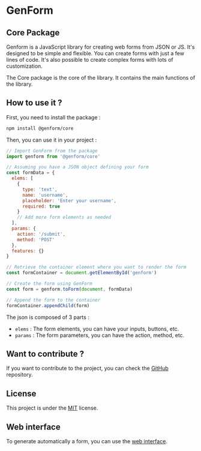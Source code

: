 # GenForm

## Core Package

Genform is a JavaScript library for creating web forms from JSON or JS. It's designed to be simple and flexible. You can create forms with just a few lines of code. It's also possible to create complex forms with lots of customization.

The Core package is the core of the library. It contains the main functions of the library.

## How to use it ?

First, you need to install the package :

```bash
npm install @genform/core
```

Then, you can use it in your project :

```js
// Import GenForm from the package
import genform from '@genform/core'

// Assuming you have a JSON object defining your form
const formData = {
  elems: [
    {
      type: 'text',
      name: 'username',
      placeholder: 'Enter your username',
      required: true
    }
    // Add more form elements as needed
  ],
  params: {
    action: '/submit',
    method: 'POST'
  },
  features: {}
}

// Retrieve the container element where you want to render the form
const formContainer = document.getElementById('genform')

// Create the form using GenForm
const form = genform.toForm(document, formData)

// Append the form to the container
formContainer.appendChild(form)
```

The json is composed of 3 parts :
- `elems` : The form elements, you can have your inputs, buttons, etc.
- `params` : The form parameters, you can have the action, method, etc.


## Want to contribute ?

If you want to contribute to the project, you can check the [GitHub](https://github.com/GenForm/GenForm) repository.

## License

This project is under the [MIT](https://github.com/GenForm/GenForm/blob/main/LICENSE) license.

## Web interface

To generate automatically a form, you can use the [web interface](https://genform.github.io/GenForm-Web/).

